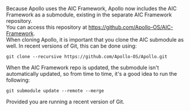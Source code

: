 Because Apollo uses the AIC Framework, Apollo now includes the AIC Framework as a submodule, existing in the separate AIC Framework repository.  
You can access this repository at https://github.com/Apollo-OS/AIC-Framework.  
When cloning Apollo, it is important that you clone the AIC submodule as well. In recent versions of Git, this can be done using:
```
git clone --recursive https://github.com/Apollo-OS/Apollo.git
```
When the AIC Framework repo is updated, the submodule isn't 
automatically updated, so from time to time, it's a good idea to run the 
following:  

```
git submodule update --remote --merge
```  
Provided you are running a recent version of Git.  